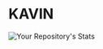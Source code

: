 # KAVIN
![Your Repository's Stats](https://github-readme-stats.vercel.app/api?username=KAVINDIMO&show_icons=true)
